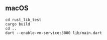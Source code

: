 
## macOS

```shell
cd rust_lib_test
cargo build
cd ..
dart --enable-vm-service:3000 lib/main.dart
```
